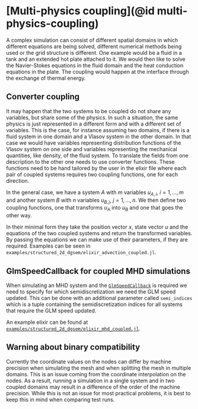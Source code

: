 # [Multi-physics coupling](@id multi-physics-coupling)
A complex simulation can consist of different spatial domains in which
different equations are being solved, different numerical methods being used
or the grid structure is different.
One example would be a fluid in a tank and an extended hot plate attached to it.
We would then like to solve the Navier-Stokes equations in the fluid domain
and the heat conduction equations in the plate.
The coupling would happen at the interface through the exchange of thermal energy.


## Converter coupling
It may happen that the two systems to be coupled do not share any variables, but
share some of the physics.
In such a situation, the same physics is just represented in a different form and with
a different set of variables.
This is the case, for instance assuming two domains, if there is a fluid system in one domain
and a Vlasov system in the other domain.
In that case we would have variables representing distribution functions of
the Vlasov system on one side and variables representing the mechanical quantities, like density,
of the fluid system.
To translate the fields from one description to the other one needs to use
converter functions.
These functions need to be hand tailored by the user in the elixir file where each
pair of coupled systems requires two coupling functions, one for each direction.

In the general case, we have a system $A$ with $m$ variables
$u_{A,i}, \: i = 1, \dots, m$ and another
system $B$ with $n$ variables $u_{B,j}, \: j = 1, \dots, n$.
We then define two coupling functions, one that transforms $u_A$ into $u_B$
and one that goes the other way.

In their minimal form they take the position vector $x$, state vector $u$
and the equations of the two coupled systems
and return the transformed variables.
By passing the equations we can make use of their parameters, if they are required.
Examples can be seen in `examples/structured_2d_dgsem/elixir_advection_coupled.jl`.


## GlmSpeedCallback for coupled MHD simulations

When simulating an MHD system and the [`GlmSpeedCallback`](@ref) is required
we need to specify for which semidiscretization we need the GLM speed updated.
This can be done with an additional parameter called `semi_indices` which
is a tuple containing the semidiscretization indices for all systems
that require the GLM speed updated.

An example elixir can be found at [`examples/structured_2d_dgsem/elixir_mhd_coupled.jl`](https://github.com/trixi-framework/Trixi.jl/blob/main/examples/structured_2d_dgsem/elixir_mhd_coupled.jl).


## Warning about binary compatibility
Currently the coordinate values on the nodes can differ by machine precision when
simulating the mesh and when splitting the mesh in multiple domains.
This is an issue coming from the coordinate interpolation on the nodes.
As a result, running a simulation in a single system and in two coupled domains
may result in a difference of the order of the machine precision.
While this is not an issue for most practical problems, it is best to keep this in mind when comparing test runs.

